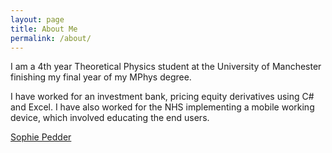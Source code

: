 ```yaml
---
layout: page
title: About Me
permalink: /about/
---
```

[1]: www.twitter.com/star_girlsophie/ "Sophie Pedder"

I am a 4th year Theoretical Physics student at the University of Manchester finishing my final year of my MPhys degree. 


I have worked for an investment bank, pricing equity derivatives using C# and Excel. I have also worked for the NHS implementing a mobile working device, which involved educating the end users. 

[Sophie Pedder](https://www.twitter.com/star_girlsophie)
